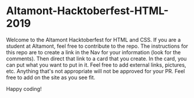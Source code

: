 # Altamont-Hacktoberfest-HTML-2019

Welcome to the Altamont Hacktoberfest for HTML and CSS. If you are a student at Altamont, feel free to contribute to the repo.
The instructions for this repo are to create a link in the Nav for your information (look for the comments). Then direct that link to a card that you create. In the card, you can put what you want to put in it. Feel free to add external links, pictures, etc. Anything that's not appropriate will not be approved for your PR. Feel free to add on the site as you see fit.

Happy coding!
